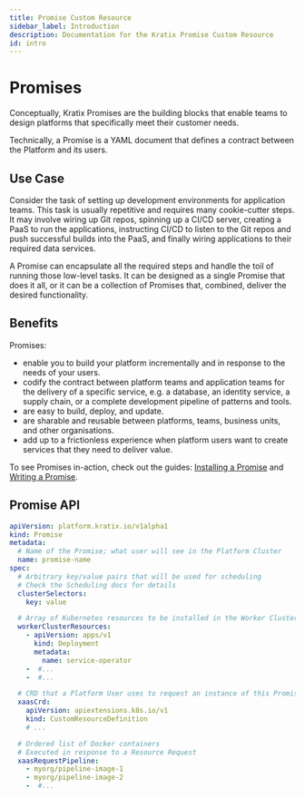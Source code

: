 ```yaml
---
title: Promise Custom Resource
sidebar_label: Introduction
description: Documentation for the Kratix Promise Custom Resource
id: intro
---
```


# Promises

Conceptually, Kratix Promises are the building blocks that enable teams to design
platforms that specifically meet their customer needs.

Technically, a Promise is a YAML document that defines a contract between the Platform and its users.

## Use Case

Consider the task of setting up development environments for application teams.
This task is usually repetitive and requires many cookie-cutter steps. It may
involve wiring up Git repos, spinning up a CI/CD server, creating a PaaS to run
the applications, instructing CI/CD to listen to the Git repos and push
successful builds into the PaaS, and finally wiring applications to their
required data services.

A Promise can encapsulate all the required steps and handle the toil of running
those low-level tasks. It can be designed as a single Promise that does it all,
or it can be a collection of Promises that, combined, deliver the desired
functionality.

## Benefits

Promises:

- enable you to build your platform incrementally and in response to the needs
  of your users.
- codify the contract between platform teams and application teams for the
  delivery of a specific service, e.g. a database, an identity service, a
  supply chain, or a complete development pipeline of patterns and tools.
- are easy to build, deploy, and update.
- are sharable and reusable between platforms, teams, business units, and other
  organisations.
- add up to a frictionless experience when platform users want to create
  services that they need to deliver value.

To see Promises in-action, check out the guides: [Installing a Promise](../../guides/installing-a-promise) and [Writing a Promise](../../guides/writing-a-promise).

## Promise API

```yaml
apiVersion: platform.kratix.io/v1alpha1
kind: Promise
metadata:
  # Name of the Promise; what user will see in the Platform Cluster
  name: promise-name
spec:
  # Arbitrary key/value pairs that will be used for scheduling
  # Check the Scheduling docs for details
  clusterSelectors:
    key: value

  # Array of Kubernetes resources to be installed in the Worker Clusters
  workerClusterResources:
    - apiVersion: apps/v1
      kind: Deployment
      metadata:
        name: service-operator
    -  #...
    -  #...

  # CRD that a Platform User uses to request an instance of this Promise
  xaasCrd:
    apiVersion: apiextensions.k8s.io/v1
    kind: CustomResourceDefinition
    # ...

  # Ordered list of Docker containers
  # Executed in response to a Resource Request
  xaasRequestPipeline:
    - myorg/pipeline-image-1
    - myorg/pipeline-image-2
    -  #...
```
